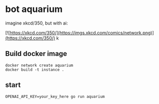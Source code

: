 # bot aquarium

imagine xkcd/350, but with ai:

[![https://xkcd.com/350/](https://imgs.xkcd.com/comics/network.png)](https://xkcd.com/350/)
k


## Build docker image

    docker network create aquarium
    docker build -t instance .

## start

    OPENAI_API_KEY=your_key_here go run aquarium
